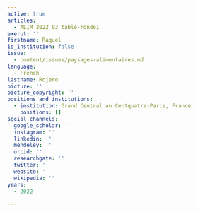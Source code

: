 ```yaml
---
active: true
articles:
  - ALIM_2022_03_table-ronde1
exerpt: ''
firstname: Raquel
is_institution: false
issue:
  - content/issues/paysages-alimentaires.md
language:
  - French
lastname: Rojero
picture: ''
picture_copyright: ''
positions_and_institutions:
  - institution: Grand Central au Centquatre-Paris, France
    positions: []
social_channels:
  google_scholar: ''
  instagram: ''
  linkedin: ''
  mendeley: ''
  orcid: ''
  researchgate: ''
  twitter: ''
  website: ''
  wikipedia: ''
years:
  - 2022

---
```

